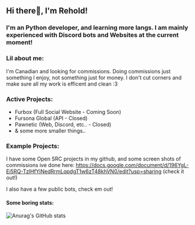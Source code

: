 ## Hi there👋, I'm Rehold!

### I'm an Python developer, and learning more langs. I am mainly experienced with Discord bots and Websites at the current moment!

### Lil about me:
I'm Canadian and looking for commissions. Doing commissions just something I enjoy, not something just for money. I don't cut corners and make sure all my work is efficent and clean :3

### Active Projects:
- Furbox (Full Social Website - Coming Soon)
- Fursona Global (API - Closed)
- Pawnetic (Web, Discord, etc.. - Closed)
- & some more smaller things..

### Example Projects:
I have some Open SRC projects in my github, and some screen shots of commissions ive done here:
https://docs.google.com/document/d/196YgL-Ei5RQ-TzlHfYiNedRrmLqpdgT1w6zT48khVN0/edit?usp=sharing (check it out!)



I also have a few public bots, check em out!


#### Some boring stats:
![Anurag's GitHub stats](https://github-readme-stats.vercel.app/api?username=Rehold&show_icons=true&title_color=3fe749&bg_color=000000&icon_color=44d8e9)
